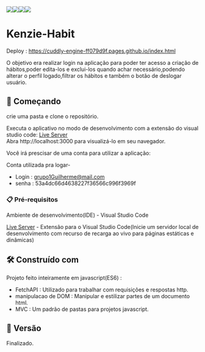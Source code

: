 <div style = "display : flex;align-items : center">
 <img src = "https://img.shields.io/badge/JavaScript-323330?style=for-the-badge&logo=javascript&logoColor=F7DF1E">
 <img src = "https://img.shields.io/badge/HTML5-E34F26?style=for-the-badge&logo=html5&logoColor=white">
 <img src = "https://img.shields.io/badge/CSS3-1572B6?style=for-the-badge&logo=css3&logoColor=white">
 <img src = "https://img.shields.io/badge/jQuery-0769AD?style=for-the-badge&logo=jquery&logoColor=white">
</div>


# Kenzie-Habit

Deploy : https://cuddly-engine-ff079d9f.pages.github.io/index.html
 
O objetivo era realizar  login na aplicação para poder ter acesso a criação de hábitos,poder  edita-los e exclui-los quando achar necessário,podendo alterar o perfil  logado,filtrar os hábitos e também o botão de deslogar usuário.

## 🚀 Começando

crie uma pasta e clone o repositório.

Executa o aplicativo no modo de desenvolvimento com a extensão do visual studio code: 
<a href = "https://marketplace.visualstudio.com/items?itemName=ritwickdey.LiveServer">Live Server</a>
<br>
Abra http://localhost:3000 para visualizá-lo em seu navegador.

Você irá prescisar de uma conta para utilizar a aplicação: 

Conta utilizada pra logar-
* Login : grupo1Guilherme@mail.com
* senha : 53a4dc66d4638227f36566c996f3969f

### 📋 Pré-requisitos

Ambiente de desenvolvimento(IDE) - Visual Studio Code

<a href = "https://marketplace.visualstudio.com/items?itemName=ritwickdey.LiveServer">Live Server</a> - Extensão para o Visual Studio Code(Inicie um servidor local de desenvolvimento com recurso de recarga ao vivo para páginas estáticas e dinâmicas)

## 🛠️ Construído com

  Projeto feito inteiramente em javascript(ES6) :

  * FetchAPI : Utilizado para trabalhar com requisições e respostas http.
  * manipulacao de DOM : Manipular e estilizar partes de um documento html.
  * MVC  : Um padrão de pastas para projetos javascript.


## 📌 Versão

 Finalizado.
